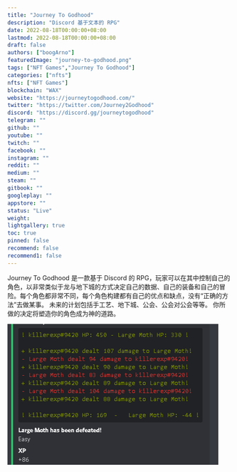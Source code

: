 ```yaml
---
title: "Journey To Godhood"
description: "Discord 基于文本的 RPG"
date: 2022-08-18T00:00:00+08:00
lastmod: 2022-08-18T00:00:00+08:00
draft: false
authors: ["boogArno"]
featuredImage: "journey-to-godhood.png"
tags: ["NFT Games","Journey To Godhood"]
categories: ["nfts"]
nfts: ["NFT Games"]
blockchain: "WAX"
website: "https://journeytogodhood.com/"
twitter: "https://twitter.com/Journey2Godhood"
discord: "https://discord.gg/journeytogodhood"
telegram: ""
github: ""
youtube: ""
twitch: ""
facebook: ""
instagram: ""
reddit: ""
medium: ""
steam: ""
gitbook: ""
googleplay: ""
appstore: ""
status: "Live"
weight: 
lightgallery: true
toc: true
pinned: false
recommend: false
recommend1: false
---
```

Journey To Godhood 是一款基于 Discord 的 RPG，玩家可以在其中控制自己的角色，以非常类似于龙与地下城的方式决定自己的数据、自己的装备和自己的冒险。每个角色都非常不同，每个角色构建都有自己的优点和缺点，没有“正确的方法”去做某事。
未来的计划包括手工艺、地下城、公会、公会对公会等等。
你所做的决定将塑造你的角色成为神的道路。

![journeytogodhood-dapp-games-wax-image3_b9dd563aefdbc802db726417dc2db483](journeytogodhood-dapp-games-wax-image3_b9dd563aefdbc802db726417dc2db483.png)